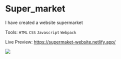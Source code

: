 # Super_market
I have created a website supermarket

Tools: `HTML` `CSS` `Javascript` `Webpack`

Live Preview: https://supermaket-website.netlify.app/

<img src="https://github.com/mahmoudaboalwafa1/Super_market/assets/109794013/fe92ddb1-d566-48cc-9730-895a197503cb"/>
